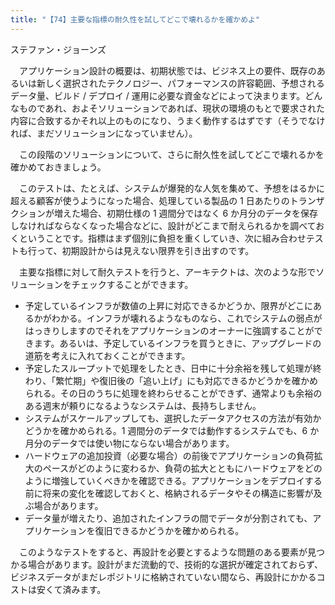 ```yaml
---
title: "【74】主要な指標の耐久性を試してどこで壊れるかを確かめよ"
---
```



ステファン・ジョーンズ


　アプリケーション設計の概要は、初期状態では、ビジネス上の要件、既存のあるいは新しく選択されたテクノロジー、パフォーマンスの許容範囲、予想されるデータ量、ビルド / デプロイ / 運用に必要な資金などによって決まります。どんなものであれ、およそソリューションであれば、現状の環境のもとで要求された内容に合致するかそれ以上のものになり、うまく動作するはずです（そうでなければ、まだソリューションになっていません）。

　この段階のソリューションについて、さらに耐久性を試してどこで壊れるかを確かめておきましょう。

　このテストは、たとえば、システムが爆発的な人気を集めて、予想をはるかに超える顧客が使うようになった場合、処理している製品の 1 日あたりのトランザクションが増えた場合、初期仕様の 1 週間分ではなく 6 か月分のデータを保存しなければならなくなった場合などに、設計がどこまで耐えられるかを調べておくということです。指標はまず個別に負担を重くしていき、次に組み合わせテストも行って、初期設計からは見えない限界を引き出すのです。

　主要な指標に対して耐久テストを行うと、アーキテクトは、次のような形でソリューションをチェックすることができます。

  - 予定しているインフラが数値の上昇に対応できるかどうか、限界がどこにあるかがわかる。インフラが壊れるようなものなら、これでシステムの弱点がはっきりしますのでそれをアプリケーションのオーナーに強調することができます。あるいは、予定しているインフラを買うときに、アップグレードの道筋を考えに入れておくことができます。
  - 予定したスループットで処理をしたとき、日中に十分余裕を残して処理が終わり、「繁忙期」や復旧後の「追い上げ」にも対応できるかどうかを確かめられる。その日のうちに処理を終わらせることができず、通常よりも余裕のある週末が頼りになるようなシステムは、長持ちしません。
  - システムがスケールアップしても、選択したデータアクセスの方法が有効かどうかを確かめられる。1 週間分のデータでは動作するシステムでも、6 か月分のデータでは使い物にならない場合があります。
  - ハードウェアの追加投資（必要な場合）の前後でアプリケーションの負荷拡大のペースがどのように変わるか、負荷の拡大とともにハードウェアをどのように増強していくべきかを確認できる。アプリケーションをデプロイする前に将来の変化を確認しておくと、格納されるデータやその構造に影響が及ぶ場合があります。
  - データ量が増えたり、追加されたインフラの間でデータが分割されても、アプリケーションを復旧できるかどうかを確かめられる。

　このようなテストをすると、再設計を必要とするような問題のある要素が見つかる場合があります。設計がまだ流動的で、技術的な選択が確定されておらず、ビジネスデータがまだレポジトリに格納されていない間なら、再設計にかかるコストは安くて済みます。
